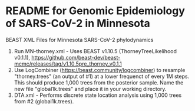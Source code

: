 # README for Genomic Epidemiology of SARS-CoV-2 in Minnesota

BEAST XML Files for Minnesota SARS-CoV-2 phylodynamics

1. Run MN-thorney.xml - Uses BEAST v1.10.5 (ThorneyTreeLikelihood v0.1.1), https://github.com/beast-dev/beast-mcmc/releases/tag/v1.10.5pre_thorney_v0.1.1
2. Use LogCombiner (https://beast.community/logcombiner) to resample "thorney.trees" (an output of #1) at a lower frequenct of every 1M steps. This should produce 1,000 trees from the posterior sample. Name the new file  "global1k.trees" and place it in your working directory.
3. DTA.xml - Performs discrete state location analysis using 1,000 trees from #2 (global1k.trees).
